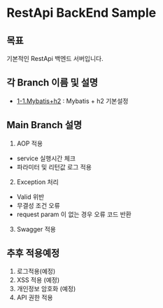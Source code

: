 # RestApi BackEnd Sample

## 목표
기본적인 RestApi 백엔드 서버입니다.

## 각 Branch 이름 및 설명
- [1-1.Mybatis+h2](https://github.com/reolinodev/back-boot-setting/tree/1-1.Mybatis+h2)
: Mybatis + h2 기본설정

## Main Branch  설명
1. AOP 적용
- service 실행시간 체크
- 파라미터 및 리턴값 로그 적용

2. Exception 처리
- Valid 위반
- 무결성 조건 오류
- request param 이 없는 경우 오류 코드 반환

3. Swagger 적용

## 추후 적용예정
1. 로그적용(예정)
2. XSS 적용 (예정)
3. 개인정보 암호화 (예정)
5. API 권한 적용
